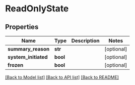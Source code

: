 # ReadOnlyState

## Properties
Name | Type | Description | Notes
------------ | ------------- | ------------- | -------------
**summary_reason** | **str** |  | [optional] 
**system_initiated** | **bool** |  | [optional] 
**frozen** | **bool** |  | [optional] 

[[Back to Model list]](../README.md#documentation-for-models) [[Back to API list]](../README.md#documentation-for-api-endpoints) [[Back to README]](../README.md)


